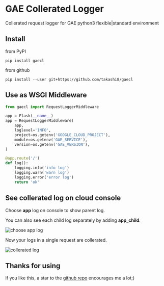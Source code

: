 GAE Collerated Logger
===

Collerated request logger for GAE python3 flexible|standard environment

Install
---

from PyPI
```
pip install gaecl
```

from github
```
pip install --user git+https://github.com/takashi8/gaecl
```

Use as WSGI Middleware
---

```python
from gaecl import RequestLoggerMiddleware

app = Flask(__name__)
app = RequestLoggerMiddleware(
    app,
    loglevel='INFO',
    project=os.getenv('GOOGLE_CLOUD_PROJECT'),
    module=os.getenv('GAE_SERVICE'),
    version=os.getenv('GAE_VERSION'),
)

@app.route('/')
def log():
    logging.info('info log')
    logging.warn('warn log')
    logging.error('error log')
    return 'ok'
```

See collerated log on cloud console
---

Choose **app** log on console to show parent log.

You can also see each child log separately by adding **app_child**.

![choose app log](https://user-images.githubusercontent.com/2031193/57907426-5eb8dd80-78b8-11e9-9b82-ac329ea12708.png "Choose app log")

Now your logs in a single request are collerated.

![collerated log](https://user-images.githubusercontent.com/2031193/57907442-68dadc00-78b8-11e9-9066-0fbd43a265ee.png "Collerated log")

Thanks for using
---
If you like this, a star to the [github repo](https://github.com/takashi8/gaecl) encourages me a lot;)
